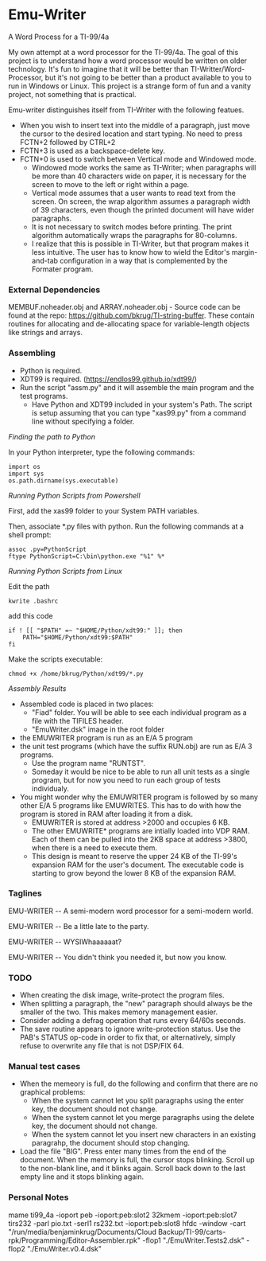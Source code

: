 # Emu-Writer
A Word Process for a TI-99/4a

My own attempt at a word processor for the TI-99/4a.
The goal of this project is to understand how a word processor would be written on older technology.
It's fun to imagine that it will be better than TI-Writter/Word-Processor,
but it's not going to be better than a product available to you to run in Windows or Linux.
This project is a strange form of fun and a vanity project, not something that is practical.

Emu-writer distinguishes itself from TI-Writer with the following featues.

* When you wish to insert text into the middle of a paragraph, just move the cursor to the desired location and start typing.
No need to press FCTN+2 followed by CTRL+2
* FCTN+3 is used as a backspace-delete key.
* FCTN+0 is used to switch between Vertical mode and Windowed mode.
  * Windowed mode works the same as TI-Writer;
when paragraphs will be more than 40 characters wide on paper,
it is necessary for the screen to move to the left or right within a page.
  * Vertical mode assumes that a user wants to read text from the screen.
On screen, the wrap algorithm assumes a paragraph width of 39 characters,
even though the printed document will have wider paragraphs.
  * It is not necessary to switch modes before printing.
The print algorithm automatically wraps the paragraphs for 80-columns.
  * I realize that this is possible in TI-Writer, but that program makes it less intuitive.
The user has to know how to wield the Editor's margin-and-tab configuration in a way that is complemented by the Formater program.

### External Dependencies

MEMBUF.noheader.obj and ARRAY.noheader.obj - Source code can be found at the repo: https://github.com/bkrug/TI-string-buffer.
These contain routines for allocating and de-allocating space for variable-length objects like strings and arrays.

### Assembling

* Python is required.
* XDT99 is required. (https://endlos99.github.io/xdt99/)
* Run the script "assm.py" and it will assemble the main program and the test programs.
  * Have Python and XDT99 included in your system's Path. The script is setup assuming that you can type "xas99.py" from a command line without specifying a folder.
 
*Finding the path to Python*

In your Python interpreter, type the following commands:

```
import os
import sys
os.path.dirname(sys.executable)
```

*Running Python Scripts from Powershell*

First, add the xas99 folder to your System PATH variables.

Then, associate *.py files with python.
Run the following commands at a shell prompt:

```
assoc .py=PythonScript
ftype PythonScript=C:\bin\python.exe "%1" %*
```

*Running Python Scripts from Linux*

Edit the path
```
kwrite .bashrc
```
add this code
```
if ! [[ "$PATH" =~ "$HOME/Python/xdt99:" ]]; then
    PATH="$HOME/Python/xdt99:$PATH"
fi
```

Make the scripts executable:
```
chmod +x /home/bkrug/Python/xdt99/*.py
```

*Assembly Results*

* Assembled code is placed in two places:
  * "Fiad" folder. You will be able to see each individual program as a file with the TIFILES header. 
  * "EmuWriter.dsk" image in the root folder
* the EMUWRITER program is run as an E/A 5 program
* the unit test programs (which have the suffix RUN.obj) are run as E/A 3 programs.
  * Use the program name "RUNTST".
  * Someday it would be nice to be able to run all unit tests as a single program, but for now you need to run each group of tests individualy.
* You might wonder why the EMUWRITER program is followed by so many other E/A 5 programs like EMUWRITES. This has to do with how the program is stored in RAM after loading it from a disk.
  * EMUWRITER is stored at address >2000 and occupies 6 KB.
  * The other EMUWRITE* programs are intially loaded into VDP RAM. Each of them can be pulled into the 2KB space at address >3800, when there is a need to execute them.
  * This design is meant to reserve the upper 24 KB of the TI-99's expansion RAM for the user's document. The executable code is starting to grow beyond the lower 8 KB of the expansion RAM.

### Taglines

EMU-WRITER -- A semi-modern word processor for a semi-modern world.

EMU-WRITER -- Be a little late to the party.

EMU-WRITER -- WYSIWhaaaaaat?

EMU-WRITER -- You didn't think you needed it, but now you know.

### TODO

* When creating the disk image, write-protect the program files.
* When splitting a paragraph, the "new" paragraph should always be the smaller of the two. This makes memory management easier.
* Consider adding a defrag operation that runs every 64/60s seconds.
* The save routine appears to ignore write-protection status. Use the PAB's STATUS op-code in order to fix that, or alternatively, simply refuse to overwrite any file that is not DSP/FIX 64.

### Manual test cases

* When the memeory is full, do the following and confirm that there are no graphical problems:
  * When the system cannot let you split paragraphs using the enter key, the document should not change.
  * When the system cannot let you merge paragraphs using the delete key, the document should not change.
  * When the system cannot let you insert new characters in an existing paragrahp, the document should stop changing.
* Load the file "BIG". Press enter many times from the end of the document.
When the memory is full, the cursor stops blinking. Scroll up to the non-blank line, and it blinks again.
Scroll back down to the last empty line and it stops blinking again.

### Personal Notes

mame ti99_4a -ioport peb -ioport:peb:slot2 32kmem -ioport:peb:slot7 tirs232 -parl pio.txt -serl1 rs232.txt -ioport:peb:slot8 hfdc -window -cart "/run/media/benjaminkrug/Documents/Cloud Backup/TI-99/carts-rpk/Programming/Editor-Assembler.rpk" -flop1 "./EmuWriter.Tests2.dsk" -flop2 "./EmuWriter.v0.4.dsk" 